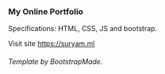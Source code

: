 
### My Online Portfolio

Specifications: HTML, CSS, JS and bootstrap.

Visit site https://suryam.ml

###### Template by BootstrapMade.
